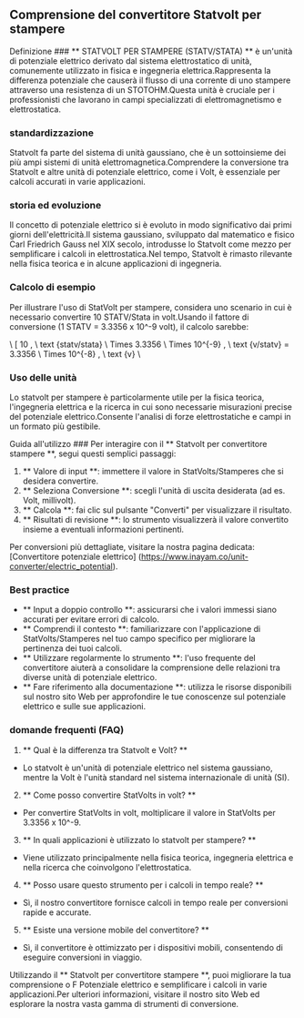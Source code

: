 ## Comprensione del convertitore Statvolt per stampere

Definizione ###
** STATVOLT PER STAMPERE (STATV/STATA) ** è un'unità di potenziale elettrico derivato dal sistema elettrostatico di unità, comunemente utilizzato in fisica e ingegneria elettrica.Rappresenta la differenza potenziale che causerà il flusso di una corrente di uno stampere attraverso una resistenza di un STOTOHM.Questa unità è cruciale per i professionisti che lavorano in campi specializzati di elettromagnetismo e elettrostatica.

### standardizzazione
Statvolt fa parte del sistema di unità gaussiano, che è un sottoinsieme dei più ampi sistemi di unità elettromagnetica.Comprendere la conversione tra Statvolt e altre unità di potenziale elettrico, come i Volt, è essenziale per calcoli accurati in varie applicazioni.

### storia ed evoluzione
Il concetto di potenziale elettrico si è evoluto in modo significativo dai primi giorni dell'elettricità.Il sistema gaussiano, sviluppato dal matematico e fisico Carl Friedrich Gauss nel XIX secolo, introdusse lo Statvolt come mezzo per semplificare i calcoli in elettrostatica.Nel tempo, Statvolt è rimasto rilevante nella fisica teorica e in alcune applicazioni di ingegneria.

### Calcolo di esempio
Per illustrare l'uso di StatVolt per stampere, considera uno scenario in cui è necessario convertire 10 STATV/Stata in volt.Usando il fattore di conversione (1 STATV = 3.3356 x 10^-9 volt), il calcolo sarebbe:

\ [
10 \, \ text {statv/stata} \ Times 3.3356 \ Times 10^{-9} \, \ text {v/statv} = 3.3356 \ Times 10^{-8} \, \ text {v}
\

### Uso delle unità
Lo statvolt per stampere è particolarmente utile per la fisica teorica, l'ingegneria elettrica e la ricerca in cui sono necessarie misurazioni precise del potenziale elettrico.Consente l'analisi di forze elettrostatiche e campi in un formato più gestibile.

Guida all'utilizzo ###
Per interagire con il ** Statvolt per convertitore stampere **, segui questi semplici passaggi:

1. ** Valore di input **: immettere il valore in StatVolts/Stamperes che si desidera convertire.
2. ** Seleziona Conversione **: scegli l'unità di uscita desiderata (ad es. Volt, millivolt).
3. ** Calcola **: fai clic sul pulsante "Converti" per visualizzare il risultato.
4. ** Risultati di revisione **: lo strumento visualizzerà il valore convertito insieme a eventuali informazioni pertinenti.

Per conversioni più dettagliate, visitare la nostra pagina dedicata: [Convertitore potenziale elettrico] (https://www.inayam.co/unit-converter/electric_potential).

### Best practice
- ** Input a doppio controllo **: assicurarsi che i valori immessi siano accurati per evitare errori di calcolo.
- ** Comprendi il contesto **: familiarizzare con l'applicazione di StatVolts/Stamperes nel tuo campo specifico per migliorare la pertinenza dei tuoi calcoli.
- ** Utilizzare regolarmente lo strumento **: l'uso frequente del convertitore aiuterà a consolidare la comprensione delle relazioni tra diverse unità di potenziale elettrico.
- ** Fare riferimento alla documentazione **: utilizza le risorse disponibili sul nostro sito Web per approfondire le tue conoscenze sul potenziale elettrico e sulle sue applicazioni.

### domande frequenti (FAQ)

1. ** Qual è la differenza tra Statvolt e Volt? **
- Lo statvolt è un'unità di potenziale elettrico nel sistema gaussiano, mentre la Volt è l'unità standard nel sistema internazionale di unità (SI).

2. ** Come posso convertire StatVolts in volt? **
- Per convertire StatVolts in volt, moltiplicare il valore in StatVolts per 3.3356 x 10^-9.

3. ** In quali applicazioni è utilizzato lo statvolt per stampere? **
- Viene utilizzato principalmente nella fisica teorica, ingegneria elettrica e nella ricerca che coinvolgono l'elettrostatica.

4. ** Posso usare questo strumento per i calcoli in tempo reale? **
- Sì, il nostro convertitore fornisce calcoli in tempo reale per conversioni rapide e accurate.

5. ** Esiste una versione mobile del convertitore? **
- Sì, il convertitore è ottimizzato per i dispositivi mobili, consentendo di eseguire conversioni in viaggio.

Utilizzando il ** Statvolt per convertitore stampere **, puoi migliorare la tua comprensione o F Potenziale elettrico e semplificare i calcoli in varie applicazioni.Per ulteriori informazioni, visitare il nostro sito Web ed esplorare la nostra vasta gamma di strumenti di conversione.